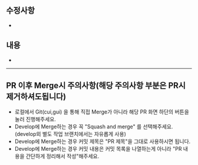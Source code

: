 ## 수정사항

- 

## 내용

- 




----------------------------------------------------------------------------------------------------
## PR 이후 Merge시 주의사항(해당 주의사항 부분은 PR시 제거하셔도됩니다)
- 로컬에서 Git(cui,gui) 을 통해 직접 Merge가 아니라 해당 PR 화면 하단의 버튼을 눌러 진행해주세요.
- Develop에 Merge하는 경우 꼭 "Squash and merge" 를 선택해주세요. (develop외 별도 작업 브랜치에서는 자유롭게 사용)
- Develop에 Merge하는 경우 커밋 제목은 "PR 제목"을 그대로 사용하시면 됩니다.
- Develop에 Merge하는 경우 커밋 내용은 커밋 목록을 나열하는게 아니라 "PR 내용을 간단하게 정리해서 작성"해주세요.
